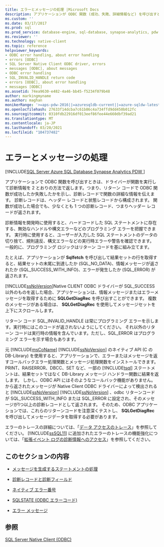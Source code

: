 ```yaml
---
title: エラーとメッセージの処理 |Microsoft Docs
description: アプリケーションが ODBC 関数 (成功、失敗、詳細情報など) を呼び出すときに返される診断情報について説明します。
ms.custom: ''
ms.date: 03/17/2017
ms.prod: sql
ms.prod_service: database-engine, sql-database, synapse-analytics, pdw
ms.reviewer: ''
ms.technology: native-client
ms.topic: reference
helpviewer_keywords:
- ODBC error handling, about error handling
- errors [ODBC]
- SQL Server Native Client ODBC driver, errors
- messages [ODBC], about messages
- ODBC error handling
- SQL_INVALID_HANDLE return code
- errors [ODBC], about error handling
- messages [ODBC]
ms.assetid: 74ea9630-e482-4a46-bb45-f5234f079b48
author: markingmyname
ms.author: maghan
monikerRange: '>=aps-pdw-2016||=azuresqldb-current||=azure-sqldw-latest||>=sql-server-2016||>=sql-server-linux-2017||=azuresqldb-mi-current'
ms.openlocfilehash: 27633f14dcba7c61b86c4a734ffd9dd450b012fc
ms.sourcegitcommit: 0310fdb22916df013eef86fee44e660dbf39ad21
ms.translationtype: MT
ms.contentlocale: ja-JP
ms.lasthandoff: 03/20/2021
ms.locfileid: "104737482"
---
```

# <a name="handling-errors-and-messages"></a>エラーとメッセージの処理
[!INCLUDE[SQL Server Azure SQL Database Synapse Analytics PDW ](../../includes/applies-to-version/sql-asdb-asdbmi-asa-pdw.md)]

  アプリケーションで ODBC 関数を呼び出すときは、ドライバーが関数を実行して診断情報を 2 とおりの方法で返します。つまり、リターン コードで ODBC 関数が成功したか失敗したかを示し、診断レコードで関数の詳細な情報を伝えます。 診断レコードは、ヘッダー レコードと状態レコードから構成されます。 関数が成功した場合でも、少なくとも 1 つの診断レコード、つまりヘッダー レコードが返されます。  
  
 診断情報を開発時に使用すると、ハードコードした SQL ステートメントに存在する、無効なハンドルや構文エラーなどのプログラミング エラーを把握できます。 実行時に使用すると、ユーザーが入力した SQL ステートメントのデータの切り捨て、規則違反、構文エラーなどの実行時エラーや警告を確認できます。 一般的に、プログラミング ロジックはリターン コードを基に組み立てます。  
  
 たとえば、アプリケーションが **Sqlfetch** を呼び出して結果セットの行を取得すると、結果セットの末尾に到達したか (SQL_NO_DATA)、情報メッセージが返されたか (SQL_SUCCESS_WITH_INFO)、エラーが発生したか (SQL_ERROR) が返されます。  
  
 [!INCLUDE[ssNoVersion](../../includes/ssnoversion-md.md)]Native CLIENT ODBC ドライバーが SQL_SUCCESS 以外のものを返した場合、アプリケーションは、情報メッセージまたはエラーメッセージを取得するために **SQLGetDiagRec** を呼び出すことができます。 複数のメッセージがある場合は、 **SQLGetDiagRec** を使用してメッセージセットを上下にスクロールします。  
  
 リターン コード SQL_INVALID_HANDLE は常にプログラミング エラーを示します。実行時にはこのコードが返されないようにしてください。 それ以外のリターン コードは実行時の情報を含んでいます。ただし、SQL_ERROR はプログラミング エラーを示す場合もあります。  
  
 元 [!INCLUDE[msCoName](../../includes/msconame-md.md)] [!INCLUDE[ssNoVersion](../../includes/ssnoversion-md.md)] のネイティブ API (C の DB-Library) を使用すると、アプリケーションで、エラーまたはメッセージを返すコールバックエラー処理関数とメッセージ処理関数をインストールできます。 PRINT、RAISERROR、DBCC、SET など、一部の [!INCLUDE[tsql](../../includes/tsql-md.md)] ステートメントは、結果セットではなく DB-Library メッセージ ハンドラー関数に結果を返します。 しかし、ODBC API にはそのようなコールバック機能がありません。 から返されたメッセージが Native Client ODBC ドライバーによって検出されると [!INCLUDE[ssNoVersion](../../includes/ssnoversion-md.md)] [!INCLUDE[ssNoVersion](../../includes/ssnoversion-md.md)] 、odbc リターンコードが SQL_SUCCESS_WITH_INFO または SQL_ERROR に設定され、そのメッセージが1つ以上の診断レコードとして返されます。 そのため、ODBC アプリケーションでは、これらのリターンコードを注意深くテストし、 **SQLGetDiagRec** を呼び出してメッセージデータを取得する必要があります。  
  
 エラーのトレースの詳細については、「[データ アクセスのトレース](/previous-versions/sql/sql-server-2008/cc765421(v=sql.100))」を参照してください。 [!INCLUDE[ssSQL11](../../includes/sssql11-md.md)] に追加されたエラーのトレースの機能強化については、「[拡張イベント ログの診断情報へのアクセス](../../relational-databases/native-client/features/accessing-diagnostic-information-in-the-extended-events-log.md)」を参照してください。  
  
## <a name="in-this-section"></a>このセクションの内容  
  
-   [メッセージを生成するステートメントの処理](../../relational-databases/native-client-odbc-error-messages/processing-statements-that-generate-messages.md)  
  
-   [診断レコードと診断フィールド](../../relational-databases/native-client-odbc-error-messages/diagnostic-records-and-fields.md)  
  
-   [ネイティブ エラー番号](../../relational-databases/native-client-odbc-error-messages/native-error-numbers.md)  
  
-   [SQLSTATE &#40;ODBC エラーコード&#41;](../../relational-databases/native-client-odbc-error-messages/sqlstate-odbc-error-codes.md)  
  
-   [エラー メッセージ](../../relational-databases/native-client-odbc-error-messages/error-messages.md)  
  
## <a name="see-also"></a>参照  
 [SQL Server Native Client &#40;ODBC&#41;](../../relational-databases/native-client/odbc/sql-server-native-client-odbc.md)  
  
